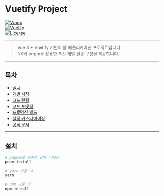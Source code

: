 # Vuetify Project

[![Vue.js](https://img.shields.io/badge/vue-3.x-42b883?logo=vue.js&logoColor=white)](https://vuejs.org/)  
[![Vuetify](https://img.shields.io/badge/vuetify-3.x-1867c0?logo=vuetify&logoColor=white)](https://next.vuetifyjs.com/en/)  
[![License](https://img.shields.io/github/license/yourusername/your-repo)](LICENSE)

---

> Vue 3 + Vuetify 기반의 웹 애플리케이션 프로젝트입니다.  
> NX와 pnpm을 활용한 최신 개발 환경 구성을 제공합니다.

---

## 목차

- [설치](#설치)
- [개발 시작](#개발-시작)
- [코드 린팅](#코드-린팅)
- [코드 포맷팅](#코드-포맷팅)
- [프로덕션 빌드](#프로덕션-빌드)
- [설정 커스터마이징](#설정-커스터마이징)
- [공식 문서](#공식-문서)

---

## 설치

```bash
# pnpm으로 의존성 설치 (권장)
pnpm install

# yarn 사용 시
yarn

# npm 사용 시
npm install
